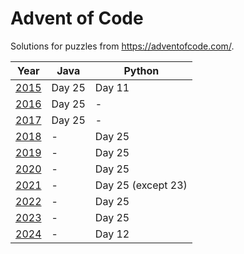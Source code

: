 # Advent of Code

Solutions for puzzles from https://adventofcode.com/.

| Year                                  | Java   | Python             |
|---------------------------------------|--------|--------------------|
| [2015](https://adventofcode.com/2015) | Day 25 | Day 11             |
| [2016](https://adventofcode.com/2016) | Day 25 | -                  |
| [2017](https://adventofcode.com/2017) | Day 25 | -                  |
| [2018](https://adventofcode.com/2018) | -      | Day 25             |
| [2019](https://adventofcode.com/2019) | -      | Day 25             |
| [2020](https://adventofcode.com/2020) | -      | Day 25             |
| [2021](https://adventofcode.com/2021) | -      | Day 25 (except 23) |
| [2022](https://adventofcode.com/2022) | -      | Day 25             |
| [2023](https://adventofcode.com/2023) | -      | Day 25             |
| [2024](https://adventofcode.com/2024) | -      | Day 12             |

